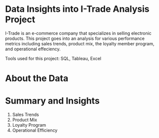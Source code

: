 # Data Insights into I-Trade Analysis Project
I-Trade is an e-commerce company that specializes in selling electronic products. This project goes into an analysis for various performance metrics including sales trends, product mix, the loyalty member program, and operational effeciency.

Tools used for this project: SQL, Tableau, Excel

# About the Data

# Summary and Insights
1. Sales Trends
2. Product Mix
3. Loyalty Program
4. Operational Efficiency

